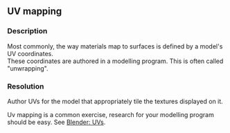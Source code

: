 ## UV mapping
### Description
Most commonly, the way materials map to surfaces is defined by a model's UV coordinates.  
These coordinates are authored in a modelling program. This is often called "unwrapping".  

### Resolution
Author UVs for the model that appropriately tile the textures displayed on it.  

Uv mapping is a common exercise, research for your modelling program should be easy. See [Blender: UVs](https://docs.blender.org/manual/en/latest/modeling/meshes/uv/index.html).